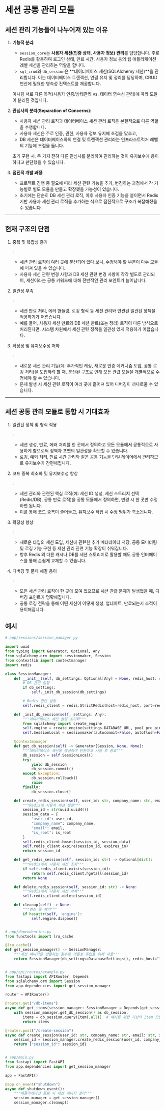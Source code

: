 

# 세션 공통 관리 모듈

## 세션 관리 기능들이 나누어져 있는 이유

1. **기능적 분리**:

   - `session_core`는 **사용자 세션(인증 상태, 사용자 정보) 관리**를 담당합니다. 주로 Redis를 활용하여 로그인 상태, 만료 시간, 사용자 정보 등의 웹 애플리케이션 레벨 세션을 관리하는 역할을 합니다.
   - `sql_crud`와 `db_session`은 **데이터베이스 세션(SQLAlchemy 세션)**을 관리합니다. 이는 데이터베이스 트랜잭션, 연결 유지 및 정리를 담당하며, CRUD 연산에 필요한 영속성 컨텍스트를 제공합니다.

   이처럼 서로 다른 목적(사용자 인증/상태관리 vs. 데이터 영속성 관리)에 따라 모듈이 분리된 것입니다.

2. **관심사의 분리(Separation of Concerns)**:

   - 사용자 세션 관리 로직과 데이터베이스 세션 관리 로직은 본질적으로 다른 역할을 수행합니다.
   - 사용자 세션은 주로 인증, 권한, 사용자 정보 유지에 초점을 맞추고,
   - DB 세션은 데이터베이스와의 연결 및 트랜잭션 관리라는 인프라스트럭처 레벨의 기능에 초점을 둡니다.

   초기 구현 시, 두 가지 전혀 다른 관심사를 분리하여 관리하는 것이 유지보수에 용이하다고 판단했을 수 있습니다.

3. **점진적 개발 과정**:

   - 프로젝트 진행 중 필요에 따라 세션 관련 기능을 추가, 변경하는 과정에서 각 기능별로 별도 모듈을 만들고 확장했을 가능성이 있습니다.
   - 초기에는 단순히 DB 세션 관리 로직, 이후 사용자 인증 기능을 붙이면서 Redis 기반 사용자 세션 관리 로직을 추가하는 식으로 점진적으로 구조가 복잡해졌을 수 있습니다.

------

## 현재 구조의 단점

1. 중복 및 복잡성 증가

   :

   - 세션 관리 로직이 여러 곳에 분산되어 있다 보니, 수정해야 할 부분이 다수 모듈에 퍼져 있을 수 있습니다.
   - 사용자 세션 관련 변경 사항과 DB 세션 관련 변경 사항이 각각 별도로 관리되어, 세션이라는 공통 키워드에 대해 전반적인 관리 포인트가 늘어납니다.

2. 일관성 부족

   :

   - 세션 만료 처리, 에러 핸들링, 로깅 형식 등 세션 관리와 연관된 일관된 정책을 적용하기가 어렵습니다.
   - 예를 들어, 사용자 세션 만료와 DB 세션 만료(또는 정리) 로직이 다른 방식으로 처리된다면, 시스템 차원에서 세션 관련 정책을 일관성 있게 적용하기 어렵습니다.

3. 확장성 및 유지보수성 저하

   :

   - 새로운 세션 관리 기능(예: 추가적인 캐싱, 새로운 인증 메커니즘 도입, 공통 로깅 처리)을 도입하려 할 때, 분산된 구조로 인해 모든 관련 모듈을 개별적으로 수정해야 할 수 있습니다.
   - 문제 발생 시 세션 관련 로직이 여러 곳에 흩어져 있어 디버깅이 까다로울 수 있습니다.

------

## 세션 공통 관리 모듈로 통합 시 기대효과

1. 일관된 정책 및 형식 적용

   :

   - 세션 생성, 만료, 에러 처리를 한 곳에서 정의하고 모든 모듈에서 공통적으로 사용하게 함으로써 정책과 포맷의 일관성을 확보할 수 있습니다.
   - 로깅, 예외 처리, 만료 시간 관리와 같은 공통 기능을 단일 레이어에서 관리하므로 유지보수가 간편해집니다.

2. 코드 중복 최소화 및 유지보수성 향상

   :

   - 세션 관리와 관련된 핵심 로직(예: 세션 ID 생성, 세션 스토리지 선택(Redis/DB), 공통 만료 로직)을 공통 모듈에서 정의하면, 변경 시 한 곳만 수정하면 됩니다.
   - 이를 통해 코드 중복이 줄어들고, 유지보수 작업 시 수정 범위가 축소됩니다.

3. 확장성 향상

   :

   - 새로운 타입의 세션 도입, 세션에 관련한 추가 메타데이터 저장, 공통 모니터링 및 로깅 기능 구현 등 세션 관리 관련 기능 확장이 쉬워집니다.
   - 향후 Redis 외 다른 캐시나 DB를 세션 스토리지로 활용할 때도 공통 인터페이스를 통해 손쉽게 교체할 수 있습니다.

4. 디버깅 및 문제 해결 용이

   :

   - 모든 세션 관리 로직이 한 곳에 모여 있으므로 세션 관련 문제가 발생했을 때, 디버깅 포인트가 명확해집니다.
   - 공통 로깅 전략을 통해 어떤 세션이 어떻게 생성, 업데이트, 만료되는지 추적이 용이해집니다.

## 예시

```python
# app/sessions/session_manager.py

import uuid
from typing import Generator, Optional, Any
from sqlalchemy.orm import sessionmaker, Session
from contextlib import contextmanager
import redis

class SessionManager:
    def __init__(self, db_settings: Optional[Any] = None, redis_host: str = "localhost", redis_port: int = 6379):
        # DB 관련 설정
        if db_settings:
            self._init_db_session(db_settings)

        # Redis 관련 설정
        self.redis_client = redis.StrictRedis(host=redis_host, port=redis_port, decode_responses=True)

    def _init_db_session(self, settings: Any):
        """데이터베이스 세션 설정 초기화"""
        from sqlalchemy import create_engine
        self.engine = create_engine(settings.DATABASE_URL, pool_pre_ping=True, pool_size=5, max_overflow=10)
        self.SessionLocal = sessionmaker(autocommit=False, autoflush=False, bind=self.engine)

    @contextmanager
    def get_db_session(self) -> Generator[Session, None, None]:
        """데이터베이스 세션을 생성하여 반환하고 사용 후 종료"""
        db_session = self.SessionLocal()
        try:
            yield db_session
            db_session.commit()
        except Exception:
            db_session.rollback()
            raise
        finally:
            db_session.close()

    def create_redis_session(self, user_id: str, company_name: str, email: str, is_root: str = "N", expires_in: int = 3600) -> str:
        """Redis에 사용자 세션 생성"""
        session_id = str(uuid.uuid4())
        session_data = {
            "user_id": user_id,
            "company_name": company_name,
            "email": email,
            "is_root": is_root
        }
        self.redis_client.hmset(session_id, session_data)
        self.redis_client.expire(session_id, expires_in)
        return session_id

    def get_redis_session(self, session_id: str) -> Optional[dict]:
        """Redis에서 사용자 세션 조회"""
        if self.redis_client.exists(session_id):
            return self.redis_client.hgetall(session_id)
        return None

    def delete_redis_session(self, session_id: str) -> None:
        """Redis에서 사용자 세션 삭제"""
        self.redis_client.delete(session_id)

    def cleanup(self) -> None:
        """엔진 풀 폐기"""
        if hasattr(self, 'engine'):
            self.engine.dispose()


# app/dependencies.py
from functools import lru_cache

@lru_cache()
def get_session_manager() -> SessionManager:
    """세션 매니저를 반환하는 함수로 의존성 주입을 위해 사용"""
    return SessionManager(db_settings=DatabaseSettings(), redis_host="localhost", redis_port=6379)


# app/api/routes/example.py
from fastapi import APIRouter, Depends
from sqlalchemy.orm import Session
from app.dependencies import get_session_manager

router = APIRouter()

@router.get("/db-items")
async def get_items(session_manager: SessionManager = Depends(get_session_manager)):
    with session_manager.get_db_session() as db_session:
        items = db_session.query(Item).all()  # 예시를 위한 가상의 Item 모델
        return items

@router.post("/create-session")
async def create_session(user_id: str, company_name: str, email: str, session_manager: SessionManager = Depends(get_session_manager)):
    session_id = session_manager.create_redis_session(user_id, company_name, email)
    return {"session_id": session_id}


# app/main.py
from fastapi import FastAPI
from app.dependencies import get_session_manager

app = FastAPI()

@app.on_event("shutdown")
async def shutdown_event():
    """애플리케이션 종료 시 세션 매니저 정리"""
    session_manager = get_session_manager()
    session_manager.cleanup()


```

